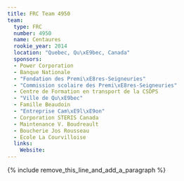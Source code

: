 ```yaml
---
title: FRC Team 4950
team:
  type: FRC
  number: 4950
  name: Centaures
  rookie_year: 2014
  location: "Quebec, Qu\xE9bec, Canada"
  sponsors:
  - Power Corporation
  - Banque Nationale
  - "Fondation des Premi\xE8res-Seigneuries"
  - "Commission scolaire des Premi\xE8res-Seigneuries"
  - Centre de Formation en transport de la CSDPS
  - "Ville de Qu\xE9bec"
  - Famille Beaudoin
  - "Entreprise Cam\xE9l\xE9on"
  - Corporation STERIS Canada
  - Maintenance V. Boudreault
  - Boucherie Jos Rousseau
  - Ecole La Courvilloise
  links:
    Website:
---
```


{% include remove_this_line_and_add_a_paragraph %}